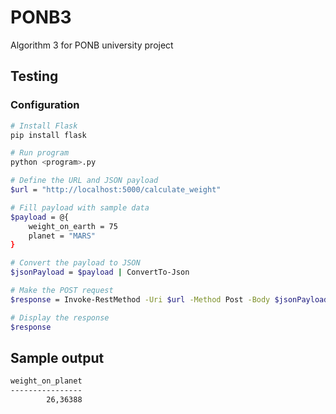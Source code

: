 # PONB3
Algorithm 3 for PONB university project

## Testing

### Configuration

```bash
# Install Flask
pip install flask

# Run program
python <program>.py
```

```bash
# Define the URL and JSON payload
$url = "http://localhost:5000/calculate_weight"

# Fill payload with sample data
$payload = @{
    weight_on_earth = 75
    planet = "MARS"
}

# Convert the payload to JSON
$jsonPayload = $payload | ConvertTo-Json

# Make the POST request
$response = Invoke-RestMethod -Uri $url -Method Post -Body $jsonPayload -Headers @{ "Content-Type" = "application/json" }

# Display the response
$response
```
## Sample output

```bash
weight_on_planet
----------------
        26,36388
```
